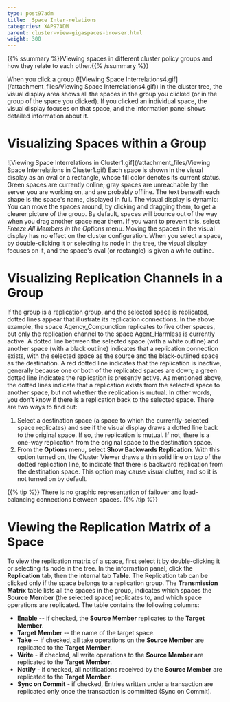 ```yaml
---
type: post97adm
title:  Space Inter-relations
categories: XAP97ADM
parent: cluster-view-gigaspaces-browser.html
weight: 300
---
```


{{% ssummary %}}Viewing spaces in different cluster policy groups and how they relate to each other.{{% /ssummary %}}



When you click a group (![Viewing Space Interrelations4.gif](/attachment_files/Viewing Space Interrelations4.gif)) in the cluster tree, the visual display area shows all the spaces in the group you clicked (or in the group of the space you clicked). If you clicked an individual space, the visual display focuses on that space, and the information panel shows detailed information about it.

# Visualizing Spaces within a Group

![Viewing Space Interrelations in Cluster1.gif](/attachment_files/Viewing Space Interrelations in Cluster1.gif)
Each space is shown in the visual display as an oval or a rectangle, whose fill color denotes its current status. Green spaces are currently online; gray spaces are unreachable by the server you are working on, and are probably offline. The text beneath each shape is the space's name, displayed in full.
The visual display is dynamic: You can move the spaces around, by clicking and dragging them, to get a clearer picture of the group. By default, spaces will bounce out of the way when you drag another space near them. If you want to prevent this, select **Freeze All Members* in the *Options** menu. Moving the spaces in the visual display has no effect on the cluster configuration.
When you select a space, by double-clicking it or selecting its node in the tree, the visual display focuses on it, and the space's oval (or rectangle) is given a white outline.

# Visualizing Replication Channels in a Group

If the group is a replication group, and the selected space is replicated, dotted lines appear that illustrate its replication connections. In the above example, the space Agency_Compunction replicates to five other spaces, but only the replication channel to the space Agent_Harmless is currently active.
A dotted line between the selected space (with a white outline) and another space (with a black outline) indicates that a replication connection exists, with the selected space as the source and the black-outlined space as the destination. A red dotted line indicates that the replication is inactive, generally because one or both of the replicated spaces are down; a green dotted line indicates the replication is presently active.
As mentioned above, the dotted lines indicate that a replication exists from the selected space to another space, but not whether the replication is mutual. In other words, you don't know if there is a replication back to the selected space. There are two ways to find out:

1. Select a destination space (a space to which the currently-selected space replicates) and see if the visual display draws a dotted line back to the original space. If so, the replication is mutual. If not, there is a one-way replication from the original space to the destination space.
1. From the **Options** menu, select **Show Backwards Replication**. With this option turned on, the Cluster Viewer draws a thin solid line on top of the dotted replication line, to indicate that there is backward replication from the destination space. This option may cause visual clutter, and so it is not turned on by default.

{{% tip %}}
There is no graphic representation of failover and load-balancing connections between spaces.
{{% /tip %}}

# Viewing the Replication Matrix of a Space

To view the replication matrix of a space, first select it by double-clicking it or selecting its node in the tree. In the information panel, click the **Replication** tab, then the internal tab **Table**. The Replication tab can be clicked only if the space belongs to a replication group.
The **Transmission Matrix** table lists all the spaces in the group, indicates which spaces the **Source Member** (the selected space) replicates to, and which space operations are replicated. The table contains the following columns:

- **Enable** -- if checked, the **Source Member** replicates to the **Target Member**.
- **Target Member** -- the name of the target space.
- **Take** -- if checked, all take operations on the **Source Member** are replicated to the **Target Member**.
- **Write** -  if checked, all write operations to the **Source Member** are replicated to the **Target Member**.
- **Notify** - if checked, all notifications received by the **Source Member** are replicated to the **Target Member**.
- **Sync on Commit** - if checked, Entries written under a transaction are replicated only once the transaction is committed (Sync on Commit).
